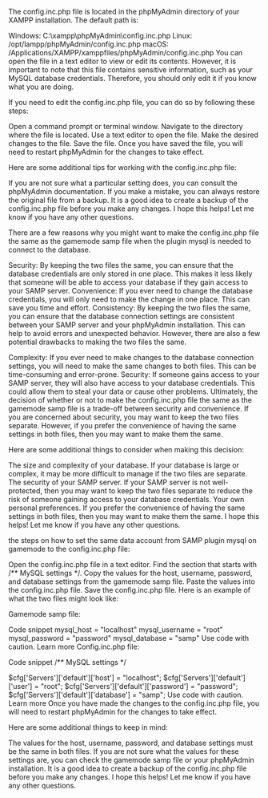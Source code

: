 


The config.inc.php file is located in the phpMyAdmin directory of your XAMPP installation. The default path is:

Windows: C:\xampp\phpMyAdmin\config.inc.php
Linux: /opt/lampp/phpMyAdmin/config.inc.php
macOS: /Applications/XAMPP/xamppfiles/phpMyAdmin/config.inc.php
You can open the file in a text editor to view or edit its contents. However, it is important to note that this file contains sensitive information, such as your MySQL database credentials. Therefore, you should only edit it if you know what you are doing.

If you need to edit the config.inc.php file, you can do so by following these steps:

Open a command prompt or terminal window.
Navigate to the directory where the file is located.
Use a text editor to open the file.
Make the desired changes to the file.
Save the file.
Once you have saved the file, you will need to restart phpMyAdmin for the changes to take effect.

Here are some additional tips for working with the config.inc.php file:

If you are not sure what a particular setting does, you can consult the phpMyAdmin documentation.
If you make a mistake, you can always restore the original file from a backup.
It is a good idea to create a backup of the config.inc.php file before you make any changes.
I hope this helps! Let me know if you have any other questions.


There are a few reasons why you might want to make the config.inc.php file the same as the gamemode samp file when the plugin mysql is needed to connect to the database.

Security: By keeping the two files the same, you can ensure that the database credentials are only stored in one place. This makes it less likely that someone will be able to access your database if they gain access to your SAMP server.
Convenience: If you ever need to change the database credentials, you will only need to make the change in one place. This can save you time and effort.
Consistency: By keeping the two files the same, you can ensure that the database connection settings are consistent between your SAMP server and your phpMyAdmin installation. This can help to avoid errors and unexpected behavior.
However, there are also a few potential drawbacks to making the two files the same.

Complexity: If you ever need to make changes to the database connection settings, you will need to make the same changes to both files. This can be time-consuming and error-prone.
Security: If someone gains access to your SAMP server, they will also have access to your database credentials. This could allow them to steal your data or cause other problems.
Ultimately, the decision of whether or not to make the config.inc.php file the same as the gamemode samp file is a trade-off between security and convenience. If you are concerned about security, you may want to keep the two files separate. However, if you prefer the convenience of having the same settings in both files, then you may want to make them the same.

Here are some additional things to consider when making this decision:

The size and complexity of your database. If your database is large or complex, it may be more difficult to manage if the two files are separate.
The security of your SAMP server. If your SAMP server is not well-protected, then you may want to keep the two files separate to reduce the risk of someone gaining access to your database credentials.
Your own personal preferences. If you prefer the convenience of having the same settings in both files, then you may want to make them the same.
I hope this helps! Let me know if you have any other questions.




the steps on how to set the same data account from SAMP plugin mysql on gamemode to the config.inc.php file:

Open the config.inc.php file in a text editor.
Find the section that starts with /** MySQL settings */.
Copy the values for the host, username, password, and database settings from the gamemode samp file.
Paste the values into the config.inc.php file.
Save the config.inc.php file.
Here is an example of what the two files might look like:

Gamemode samp file:

Code snippet
mysql_host = "localhost"
mysql_username = "root"
mysql_password = "password"
mysql_database = "samp"
Use code with caution. Learn more
Config.inc.php file:

Code snippet
/** MySQL settings */

$cfg['Servers']['default']['host'] = "localhost";
$cfg['Servers']['default']['user'] = "root";
$cfg['Servers']['default']['password'] = "password";
$cfg['Servers']['default']['database'] = "samp";
Use code with caution. Learn more
Once you have made the changes to the config.inc.php file, you will need to restart phpMyAdmin for the changes to take effect.

Here are some additional things to keep in mind:

The values for the host, username, password, and database settings must be the same in both files.
If you are not sure what the values for these settings are, you can check the gamemode samp file or your phpMyAdmin installation.
It is a good idea to create a backup of the config.inc.php file before you make any changes.
I hope this helps! Let me know if you have any other questions.
